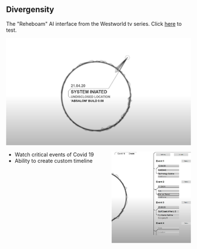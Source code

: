 ## Divergensity

The "Reheboam" AI interface from the Westworld tv series. Click [here](https://www.google.com) to test.

 ![alt text](./public/Picture.JPG)

* Watch critical events of Covid 19  <img display='span' height='250' align="right" src="./public/read1.JPG">
* Ability to create custom timeline
